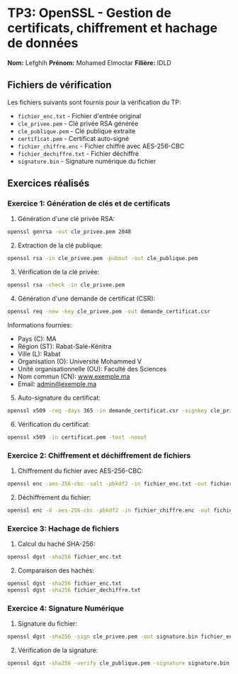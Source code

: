 # TP3: OpenSSL - Gestion de certificats, chiffrement et hachage de données
**Nom:** Lefghih
**Prénom:** Mohamed Elmoctar
**Filière:** IDLD

## Fichiers de vérification
Les fichiers suivants sont fournis pour la vérification du TP:
- `fichier_enc.txt` - Fichier d'entrée original
- `cle_privee.pem` - Clé privée RSA générée
- `cle_publique.pem` - Clé publique extraite
- `certificat.pem` - Certificat auto-signé
- `fichier_chiffre.enc` - Fichier chiffré avec AES-256-CBC
- `fichier_dechiffre.txt` - Fichier déchiffré
- `signature.bin` - Signature numérique du fichier

## Exercices réalisés

### Exercice 1: Génération de clés et de certificats

1. Génération d'une clé privée RSA:
```bash
openssl genrsa -out cle_privee.pem 2048
```

2. Extraction de la clé publique:
```bash
openssl rsa -in cle_privee.pem -pubout -out cle_publique.pem
```

3. Vérification de la clé privée:
```bash
openssl rsa -check -in cle_privee.pem
```

4. Génération d'une demande de certificat (CSR):
```bash
openssl req -new -key cle_privee.pem -out demande_certificat.csr
```
Informations fournies:
- Pays (C): MA
- Région (ST): Rabat-Salé-Kénitra
- Ville (L): Rabat
- Organisation (O): Université Mohammed V
- Unité organisationnelle (OU): Faculté des Sciences
- Nom commun (CN): www.exemple.ma
- Email: admin@exemple.ma

5. Auto-signature du certificat:
```bash
openssl x509 -req -days 365 -in demande_certificat.csr -signkey cle_privee.pem -out certificat.pem
```

6. Vérification du certificat:
```bash
openssl x509 -in certificat.pem -text -noout
```

### Exercice 2: Chiffrement et déchiffrement de fichiers

1. Chiffrement du fichier avec AES-256-CBC:
```bash
openssl enc -aes-256-cbc -salt -pbkdf2 -in fichier_enc.txt -out fichier_chiffre.enc -pass pass:motdepasse
```

2. Déchiffrement du fichier:
```bash
openssl enc -d -aes-256-cbc -pbkdf2 -in fichier_chiffre.enc -out fichier_dechiffre.txt -pass pass:motdepasse
```

### Exercice 3: Hachage de fichiers

1. Calcul du haché SHA-256:
```bash
openssl dgst -sha256 fichier_enc.txt
```

2. Comparaison des hachés:
```bash
openssl dgst -sha256 fichier_enc.txt
openssl dgst -sha256 fichier_dechiffre.txt
```

### Exercice 4: Signature Numérique

1. Signature du fichier:
```bash
openssl dgst -sha256 -sign cle_privee.pem -out signature.bin fichier_enc.txt
```

2. Vérification de la signature:
```bash
openssl dgst -sha256 -verify cle_publique.pem -signature signature.bin fichier_enc.txt
``` 